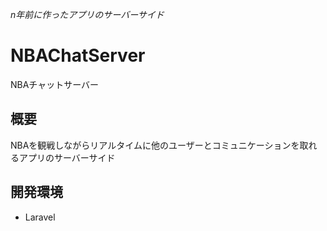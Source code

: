 *n年前に作ったアプリのサーバーサイド*

# NBAChatServer
NBAチャットサーバー

## 概要
NBAを観戦しながらリアルタイムに他のユーザーとコミュニケーションを取れるアプリのサーバーサイド

## 開発環境
* Laravel
